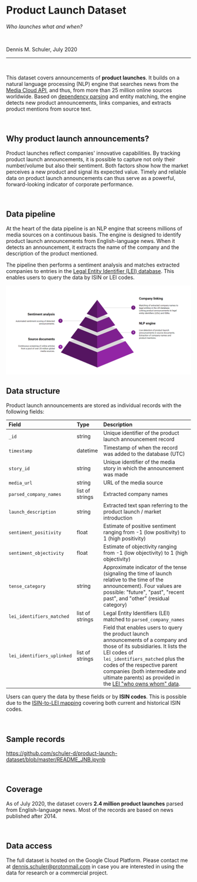 
# Product Launch Dataset

*Who launches what and when?*

<br>

Dennis M. Schuler, July 2020


---
<br>


This dataset covers announcements of **product launches**. It builds on a natural language processing (NLP) engine that searches news from the [Media Cloud API](https://mediacloud.org/), and thus, from more than 25 million online sources worldwide. Based on [dependency parsing](https://spacy.io/usage/linguistic-features#dependency-parse) and entity matching, the engine detects new product announcements, links companies, and extracts product mentions from source text.


<br>

## Why product launch announcements?

Product launches reflect companies' innovative capabilities. By tracking product launch announcements, it is possible to capture not only their number/volume but also their sentiment. Both factors show how the market perceives a new product and signal its expected value. Timely and reliable data on product launch announcements can thus serve as a powerful, forward-looking indicator of corporate performance.

<br>

## Data pipeline

At the heart of the data pipeline is an NLP engine that screens millions of media sources on a continuous basis. The engine is designed to identify product launch announcements from English-language news. When it detects an announcement, it extracts the name of the company and the description of the product mentioned.

The pipeline then performs a sentiment analysis and matches extracted companies to entries in the [Legal Entity Identifier (LEI) database][1]. This enables users to query the data by ISIN or LEI codes.

[1]: https://www.gleif.org/en/


![data_pipeline](https://github.com/schuler-d/product-launch-dataset/raw/master/images/data%20pipeline.PNG "Data pipeline")


## Data structure

Product launch announcements are stored as individual records with the following fields:

Field | Type | Description
:--- | :--- | :---
`_id`| string | Unique identifier of the product launch announcement record
`timestamp`| datetime | Timestamp of when the record was added to the database (UTC)
`story_id` | string | Unique identifier of the media story in which the announcement was made
`media_url` | string | URL of the media source
`parsed_company_names` | list of strings| Extracted company names
`launch_description` | string | Extracted text span referring to the product launch / market introduction
`sentiment_positivity` | float | Estimate of positive sentiment ranging from -1 (low positivity) to 1 (high positivity)
`sentiment_objectivity` | float | Estimate of objectivity ranging from -1 (low objectivity) to 1 (high objectivity)
`tense_category` | string | Approximate indicator of the tense (signaling the time of launch relative to the time of the announcement). Four values are possible: "future", "past", "recent past", and "other" (residual category)
`lei_identifiers_matched` | list of strings | Legal Entity Identifiers (LEI) matched to `parsed_company_names`
`lei_identifiers_uplinked` | list of strings | Field that enables users to query the product launch announcements of a company and those of its subsidiaries. It lists the LEI codes of `lei_identifiers_matched` plus the codes of the respective parent companies (both intermediate and ultimate parents) as provided in the [LEI "who owns whom" data][1].

Users can query the data by these fields or by **ISIN codes**. This is possible due to the [ISIN-to-LEI mapping][2] covering both current and historical ISIN codes.

[1]: https://www.gleif.org/en/about-lei/common-data-file-format/relationship-record-cdf-format
[2]: https://www.gleif.org/en/lei-data/lei-mapping/download-isin-to-lei-relationship-files

<br>

## Sample records

https://github.com/schuler-d/product-launch-dataset/blob/master/README_JNB.ipynb

<br>

## Coverage

As of July 2020, the dataset covers **2.4 million product launches** parsed from English-language news. Most of the records are based on news published after 2014.

<br>

## Data access

The full dataset is hosted on the Google Cloud Platform. Please contact me at dennis.schuler@protonmail.com in case you are interested in using the data for research or a commercial project.

